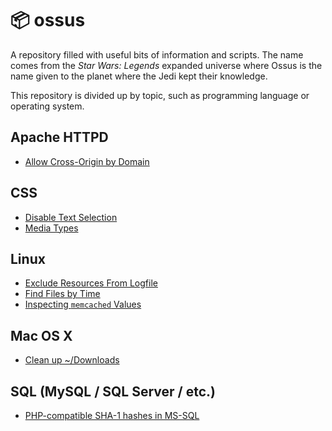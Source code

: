 # :package: ossus
A repository filled with useful bits of information and scripts. The name comes from the _Star Wars: Legends_ expanded universe where Ossus is the name given to the planet where the Jedi kept their knowledge.

This repository is divided up by topic, such as programming language or operating system.

## Apache HTTPD
 - [Allow Cross-Origin by Domain](apache-httpd/allowCrossOriginByDomain.md)

## CSS
- [Disable Text Selection](css/disableTextSelection.md)
- [Media Types](css/mediaTypes.md)

## Linux
- [Exclude Resources From Logfile](linux/excludeResourcesFromLogfile.md)
- [Find Files by Time](linux/findingFilesByTime.md)
- [Inspecting `memcached` Values](linux/inspectingMemcachedValues.md)

## Mac OS X
- [Clean up ~/Downloads](mac/cleanupDownloads.md)

## SQL (MySQL / SQL Server / etc.)
- [PHP-compatible SHA-1 hashes in MS-SQL](sql/phpCompatibleMSSQLSHA1Hash.md)
